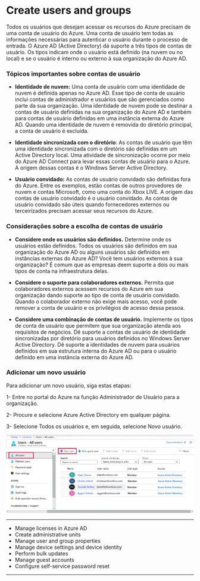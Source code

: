 # Create users and groups
Todos os usuários que desejam acessar os recursos do Azure precisam de uma conta de usuário do Azure. Uma conta de usuário tem todas as informações necessárias para autenticar o usuário durante o processo de entrada. O Azure AD (Active Directory) dá suporte a três tipos de contas de usuário. Os tipos indicam onde o usuário está definido (na nuvem ou no local) e se o usuário é interno ou externo à sua organização do Azure AD.  

### Tópicos importantes sobre contas de usuário
- **Identidade de nuvem:** Uma conta de usuário com uma identidade de nuvem é definida apenas no Azure AD. Esse tipo de conta de usuário inclui contas de administrador e usuários que são gerenciados como parte da sua organização. Uma identidade de nuvem pode se destinar a contas de usuário definidas na sua organização do Azure AD e também para contas de usuário definidas em uma instância externa do Azure AD. Quando uma identidade de nuvem é removida do diretório principal, a conta de usuário é excluída.

- **Identidade sincronizada com o diretório**: As contas de usuário que têm uma identidade sincronizada com o diretório são definidas em um Active Directory local. Uma atividade de sincronização ocorre por meio do Azure AD Connect para levar essas contas de usuário para o Azure. A origem dessas contas é o Windows Server Active Directory.

- **Usuário convidado:** As contas de usuário convidado são definidas fora do Azure. Entre os exemplos, estão contas de outros provedores de nuvem e contas Microsoft, como uma conta do Xbox LIVE. A origem das contas de usuário convidado é o usuário convidado. As contas de usuário convidado são úteis quando fornecedores externos ou terceirizados precisam acessar seus recursos do Azure.

### Considerações sobre a escolha de contas de usuário
- **Considere onde os usuários são definidos.** Determine onde os usuários estão definidos. Todos os usuários são definidos em sua organização do Azure AD ou alguns usuários são definidos em instâncias externas do Azure AD? Você tem usuários externos à sua organização? É comum que as empresas deem suporte a dois ou mais tipos de conta na infraestrutura delas.

- **Considere o suporte para colaboradores externos.** Permita que colaboradores externos acessem recursos do Azure em sua organização dando suporte ao tipo de conta de usuário convidado. Quando o colaborador externo não exige mais acesso, você pode remover a conta de usuário e os privilégios de acesso dessa pessoa.

- **Considere uma combinação de contas de usuário.** Implemente os tipos de conta de usuário que permitem que sua organização atenda aos requisitos de negócios. Dê suporte a contas de usuário de identidade sincronizadas por diretório para usuários definidos no Windows Server Active Directory. Dê suporte a identidades de nuvem para usuários definidos em sua estrutura interna do Azure AD ou para o usuário definido em uma instância externa do Azure AD.

### Adicionar um novo usuário
Para adicionar um novo usuário, siga estas etapas:

1- Entre no portal do Azure na função Administrador de Usuário para a organização.

2- Procure e selecione Azure Active Directory em qualquer página.

3- Selecione Todos os usuários e, em seguida, selecione Novo usuário.

![azure](images/azureimage02.png) 











---
- Manage licenses in Azure AD
- Create administrative units
- Manage user and group properties
- Manage device settings and device identity
- Perform bulk updates
- Manage guest accounts
- Configure self-service password reset

---